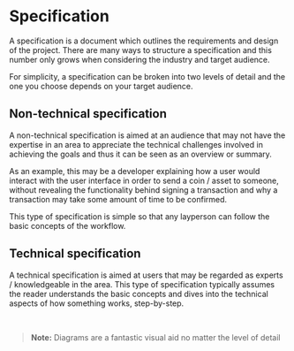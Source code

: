 # Specification

A specification is a document which outlines the requirements and design of the project. There are many ways to structure a specification and this number only grows when considering the industry and target audience.

For simplicity, a specification can be broken into two levels of detail and the one you choose depends on your target audience.

## Non-technical specification

A non-technical specification is aimed at an audience that may not have the expertise in an area to appreciate the technical challenges involved in achieving the goals and thus it can be seen as an overview or summary.

As an example, this may be a developer explaining how a user would interact with the user interface in order to send a coin / asset to someone, without revealing the functionality behind signing a transaction and why a transaction may take some amount of time to be confirmed.

This type of specification is simple so that any layperson can follow the basic concepts of the workflow.

## Technical specification

A technical specification is aimed at users that may be regarded as experts / knowledgeable in the area. This type of specification typically assumes the reader understands the basic concepts and dives into the technical aspects of how something works, step-by-step.

<br> 

> **Note:** Diagrams are a fantastic visual aid no matter the level of detail

